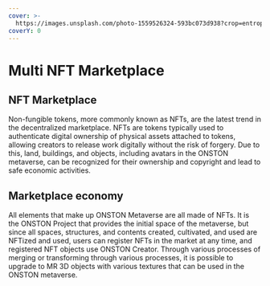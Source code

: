 ```yaml
---
cover: >-
  https://images.unsplash.com/photo-1559526324-593bc073d938?crop=entropy&cs=srgb&fm=jpg&ixid=MnwxOTcwMjR8MHwxfHNlYXJjaHw3fHx0cmFkZXxlbnwwfHx8fDE2MzkyNTExOTk&ixlib=rb-1.2.1&q=85
coverY: 0
---
```


# Multi NFT Marketplace

## NFT Marketplace

Non-fungible tokens, more commonly known as NFTs, are the latest trend in the decentralized marketplace. NFTs are tokens typically used to authenticate digital ownership of physical assets attached to tokens, allowing creators to release work digitally without the risk of forgery. Due to this, land, buildings, and objects, including avatars in the ONSTON metaverse, can be recognized for their ownership and copyright and lead to safe economic activities.

## Marketplace economy

All elements that make up ONSTON Metaverse are all made of NFTs. It is the ONSTON Project that provides the initial space of the metaverse, but since all spaces, structures, and contents created, cultivated, and used are NFTized and used, users can register NFTs in the market at any time, and registered NFT objects use ONSTON Creator. Through various processes of merging or transforming through various processes, it is possible to upgrade to MR 3D objects with various textures that can be used in the ONSTON metaverse.

